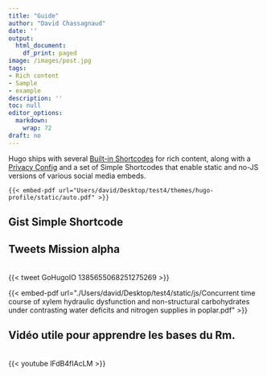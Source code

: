 ```yaml
---
title: "Guide"
author: "David Chassagnaud"
date: ''
output:
  html_document:
    df_print: paged
image: /images/post.jpg
tags:
- Rich content
- Sample
- example
description: ''
toc: null
editor_options:
  markdown:
    wrap: 72
draft: no
---
```


Hugo ships with several [Built-in
Shortcodes](https://gohugo.io/content-management/shortcodes/#use-hugo-s-built-in-shortcodes)
for rich content, along with a [Privacy
Config](https://gohugo.io/about/hugo-and-gdpr/) and a set of Simple
Shortcodes that enable static and no-JS versions of various social media
embeds.

    {{< embed-pdf url="Users/david/Desktop/test4/themes/hugo-profile/static/auto.pdf" >}}

## Gist Simple Shortcode

## Tweets Mission alpha

<br> {{< tweet GoHugoIO 1385655068251275269 >}} <br>

{{< embed-pdf url="./Users/david/Desktop/test4/static/js/Concurrent time course of xylem hydraulic dysfunction and non-structural carbohydrates under contrasting water deficits and nitrogen supplies in poplar.pdf" >}}

## Vidéo utile pour apprendre les bases du Rm.

<br> {{< youtube lFdB4fIAcLM >}} <br>

